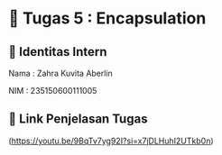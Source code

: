 # 📁 Tugas 5 : Encapsulation

## 👤 Identitas Intern
Nama : Zahra Kuvita Aberlin

NIM  : 235150600111005

## 🔗 Link Penjelasan Tugas

(https://youtu.be/9BqTv7yg92I?si=x7jDLHuhI2UTkb0n)

